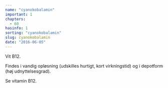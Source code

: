 ```yaml
---
name: "cyanokobalamin"
important: 1
chapters:  
  - 60
hasinfo: 1
sorting: "cyanokobalamin"
slug: cyanokobalamin
date: "2016-06-05"
---
```


Vit B12. 

Findes i vandig opløsning (udskilles hurtigt, kort virkningstid) og i depotform (høj udnyttelsesgrad).

Se vitamin B12.
